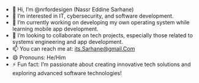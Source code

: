 - 👋 Hi, I’m @nrfordesigen (Nassr Eddine Sarhane)  
- 👀 I’m interested in IT, cybersecurity, and software development.  
- 🌱 I’m currently working on developing my own operating system while learning mobile app development.  
- 💞️ I’m looking to collaborate on tech projects, especially those related to systems engineering and app development.  
- 📫 You can reach me at: its.Sarhane@gmail.Com  
- 😄 Pronouns: He/Him  
- ⚡ Fun fact: I’m passionate about creating innovative tech solutions and exploring advanced software technologies!  

<!---
nrfordesigen/nrfordesigen is a ✨ special ✨ repository because its `README.md` (this file) appears on your GitHub profile.
You can click the Preview link to take a look at your changes.
--->
